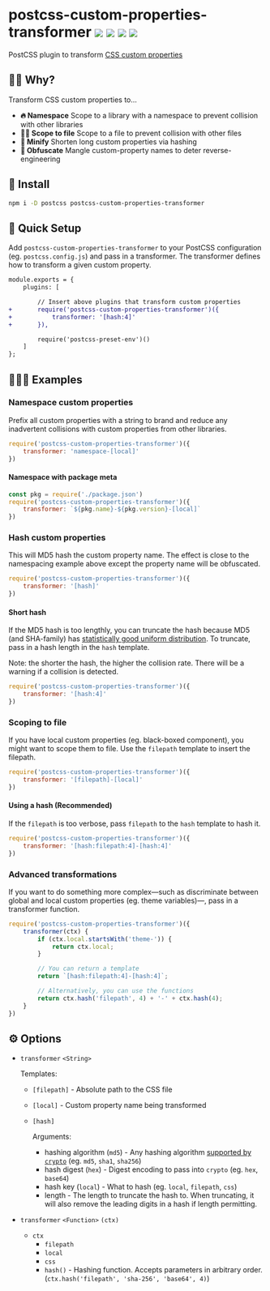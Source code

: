 # postcss-custom-properties-transformer <a href="https://npm.im/postcss-custom-properties-transformer"><img src="https://badgen.net/npm/v/postcss-custom-properties-transformer"></a> <a href="https://npm.im/postcss-custom-properties-transformer"><img src="https://badgen.net/npm/dm/postcss-custom-properties-transformer"></a> <a href="https://packagephobia.now.sh/result?p=postcss-custom-properties-transformer"><img src="https://packagephobia.now.sh/badge?p=postcss-custom-properties-transformer"></a> <a href="https://bundlephobia.com/result?p=postcss-custom-properties-transformer"><img src="https://badgen.net/bundlephobia/minzip/postcss-custom-properties-transformer"></a>

PostCSS plugin to transform [CSS custom properties](https://developer.mozilla.org/en-US/docs/Web/CSS/--*)

## 🙋‍♂️ Why?

Transform CSS custom properties to...

- **🔥 Namespace** Scope to a library with a namespace to prevent collision with other libraries
- **🙆‍♀️ Scope to file** Scope to a file to prevent collision with other files
- **🐥 Minify** Shorten long custom properties via hashing
- **🤬 Obfuscate** Mangle custom-property names to deter reverse-engineering

## :rocket: Install
```sh
npm i -D postcss postcss-custom-properties-transformer
```


## 🚦 Quick Setup

Add `postcss-custom-properties-transformer` to your PostCSS configuration (eg. `postcss.config.js`) and pass in a transformer. The transformer defines how to transform a given custom property.

```diff
module.exports = {
	plugins: [

		// Insert above plugins that transform custom properties
+		require('postcss-custom-properties-transformer')({
+			transformer: '[hash:4]'
+		}),

		require('postcss-preset-env')()
	]
};
```


## 👨🏻‍🏫 Examples

### Namespace custom properties
Prefix all custom properties with a string to brand and reduce any inadvertent collisions with custom properties from other libraries.

```js
require('postcss-custom-properties-transformer')({
	transformer: 'namespace-[local]'
})
```

#### Namespace with package meta
```js
const pkg = require('./package.json')
require('postcss-custom-properties-transformer')({
	transformer: `${pkg.name}-${pkg.version}-[local]`
})
```

### Hash custom properties
This will MD5 hash the custom property name. The effect is close to the namespacing example above except the property name will be obfuscated.

```js
require('postcss-custom-properties-transformer')({
	transformer: '[hash]'
})
```

#### Short hash
If the MD5 hash is too lengthly, you can truncate the hash because MD5 (and SHA-family) has [statistically good uniform distribution](https://stackoverflow.com/questions/8184941/uniform-distribution-of-truncated-md5). To truncate, pass in a hash length in the `hash` template. 

Note: the shorter the hash, the higher the collision rate. There will be a warning if a collision is detected.

```js
require('postcss-custom-properties-transformer')({
	transformer: '[hash:4]'
})
```

### Scoping to file
If you have local custom properties (eg. black-boxed component), you might want to scope them to file. Use the `filepath` template to insert the filepath.

```js
require('postcss-custom-properties-transformer')({
	transformer: '[filepath]-[local]'
})
```

#### Using a hash (Recommended)

If the `filepath` is too verbose, pass `filepath` to the `hash` template to hash it.

```js
require('postcss-custom-properties-transformer')({
	transformer: '[hash:filepath:4]-[hash:4]'
})
```

### Advanced transformations
If you want to do something more complex—such as discriminate between global and local custom properties (eg. theme variables)—, pass in a transformer function.

```js
require('postcss-custom-properties-transformer')({
	transformer(ctx) {
		if (ctx.local.startsWith('theme-')) {
			return ctx.local;
		}

		// You can return a template
		return `[hash:filepath:4]-[hash:4]`;

		// Alternatively, you can use the functions
		return ctx.hash('filepath', 4) + '-' + ctx.hash(4);
	}
})
```


## ⚙️ Options
- `transformer` `<String>`

	Templates:
	- `[filepath]` - Absolute path to the CSS file
	- `[local]` - Custom property name being transformed
	- `[hash]`

		Arguments:
		- hashing algorithm (`md5`) - Any hashing algorithm [supported by `crypto`](https://nodejs.org/api/crypto.html#crypto_crypto_gethashes) (eg. `md5`, `sha1`, `sha256`)
		- hash digest (`hex`) - Digest encoding to pass into `crypto` (eg. `hex`, `base64`)
		- hash key (`local`) - What to hash (eg. `local`, `filepath`, `css`)
		- length - The length to truncate the hash to. When truncating, it will also remove the leading digits in a hash if length permitting.

- `transformer` `<Function>` `(ctx)`
	- `ctx`
		- `filepath`
		- `local`
		- `css` 
		- `hash()` - Hashing function. Accepts parameters in arbitrary order. (`ctx.hash('filepath', 'sha-256', 'base64', 4)`)



